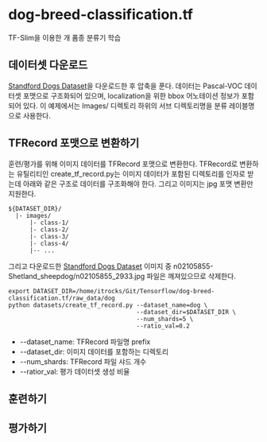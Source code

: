 # dog-breed-classification.tf
TF-Slim을 이용한 개 품종 분류기 학습


## 데이터셋 다운로드
[Standford Dogs Dataset](http://vision.stanford.edu/aditya86/ImageNetDogs/)을 다운로드한 후 압축을 푼다.
데이터는 Pascal-VOC 데이터셋 포맷으로 구조화되어 있으며, localization을 위한 bbox 어노테이션 정보가 포함되어 있다.
이 예제에서는 Images/ 디렉토리 하위의 서브 디렉토리명을 분류 레이블명으로 사용한다.


## TFRecord 포맷으로 변환하기
훈련/평가를 위해 이미지 데이터를 TFRecord 포맷으로 변환한다.
TFRecord로 변환하는 유틸리티인 create_tf_record.py는 이미지 데이터가 포함된 디렉토리를 인자로 받는데 아래와 같은 구조로 데이터를 구조화해야 한다.
그리고 이미지는 jpg 포맷 변환만 지원한다.
```buildoutcfg
${DATASET_DIR}/
  |- images/
      |- class-1/
      |- class-2/
      |- class-3/
      |- class-4/
      |-- ...
```
그리고 다운로드한 [Standford Dogs Dataset](http://vision.stanford.edu/aditya86/ImageNetDogs/) 이미지 중 n02105855-Shetland_sheepdog/n02105855_2933.jpg 파일은 깨져있으므로 삭제한다. 


```buildoutcfg
export DATASET_DIR=/home/itrocks/Git/Tensorflow/dog-breed-classification.tf/raw_data/dog
python datasets/create_tf_record.py --dataset_name=dog \
                                    --dataset_dir=$DATASET_DIR \
                                    --num_shards=5 \
                                    --ratio_val=0.2
```
* --dataset_name: TFRecord 파일명 prefix
* --dataset_dir: 이미지 데이터를 포함하는 디렉토리
* --num_shards: TFRecord 파일 샤드 개수
* --ratior_val: 평가 데이터셋 생성 비율


## 훈련하기


## 평가하기
